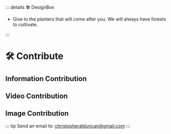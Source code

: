 ::: details 🛠 DesignBox

- Give to the planters that will come after you. We will always have forests to cultivate.

:::



# 🛠 Contribute

## Information Contribution

## Video Contribution


## Image Contribution


::: tip Send an email to:
christopheralduncan@gmail.com
:::